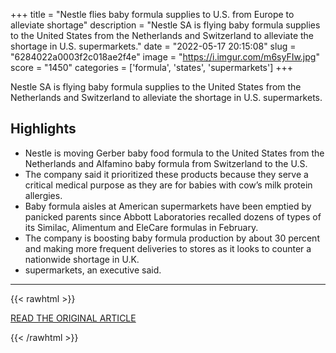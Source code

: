 +++
title = "Nestle flies baby formula supplies to U.S. from Europe to alleviate shortage"
description = "Nestle SA is flying baby formula supplies to the United States from the Netherlands and Switzerland to alleviate the shortage in U.S. supermarkets."
date = "2022-05-17 20:15:08"
slug = "6284022a0003f2c018ae2f4e"
image = "https://i.imgur.com/m6syFIw.jpg"
score = "1450"
categories = ['formula', 'states', 'supermarkets']
+++

Nestle SA is flying baby formula supplies to the United States from the Netherlands and Switzerland to alleviate the shortage in U.S. supermarkets.

## Highlights

- Nestle is moving Gerber baby food formula to the United States from the Netherlands and Alfamino baby formula from Switzerland to the U.S.
- The company said it prioritized these products because they serve a critical medical purpose as they are for babies with cow’s milk protein allergies.
- Baby formula aisles at American supermarkets have been emptied by panicked parents since Abbott Laboratories recalled dozens of types of its Similac, Alimentum and EleCare formulas in February.
- The company is boosting baby formula production by about 30 percent and making more frequent deliveries to stores as it looks to counter a nationwide shortage in U.K.
- supermarkets, an executive said.

---

{{< rawhtml >}}
  <p class="article-category">
    <a target="_blank" href="https://www.nbcnews.com/news/us-news/nestle-flies-baby-formula-supplies-us-europe-alleviate-shortage-rcna29170">READ THE ORIGINAL ARTICLE</a>
  </p>
{{< /rawhtml >}}
